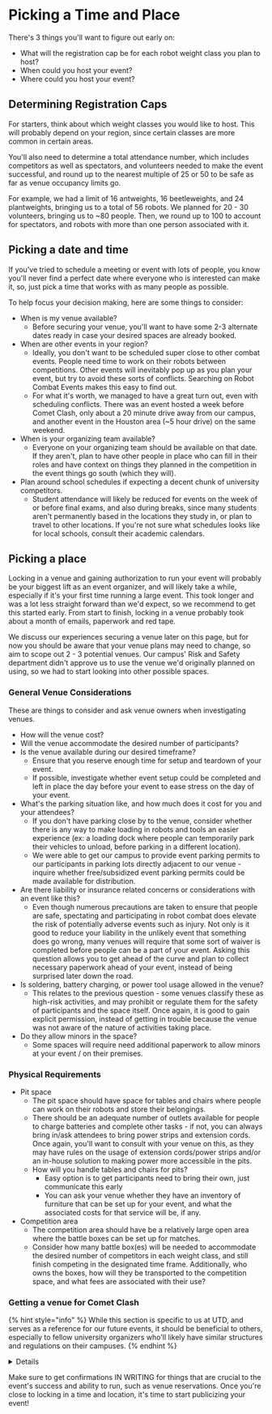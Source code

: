 # Picking a Time and Place

There's 3 things you'll want to figure out early on:

* What will the registration cap be for each robot weight class you plan to host?
* When could you host your event?
* Where could you host your event?

## Determining Registration Caps

For starters, think about which weight classes you would like to host. This will probably depend on your region, since certain classes are more common in certain areas.

You'll also need to determine a total attendance number, which includes competitors as well as spectators, and volunteers needed to make the event successful, and round up to the nearest multiple of 25 or 50 to be safe as far as venue occupancy limits go.

For example, we had a limit of 16 antweights, 16 beetleweights, and 24 plantweights, bringing us to a total of 56 robots. We planned for 20 - 30 volunteers, bringing us to \~80 people. Then, we round up to 100 to account for spectators, and robots with more than one person associated with it.

## Picking a date and time

If you've tried to schedule a meeting or event with lots of people, you know you'll never find a perfect date where everyone who is interested can make it, so, just pick a time that works with as many people as possible.&#x20;

To help focus your decision making, here are some things to consider:

* When is my venue available?
  * Before securing your venue, you'll want to have some 2-3 alternate dates ready in case your desired spaces are already booked.
* When are other events in your region?
  * Ideally, you don't want to be scheduled super close to other combat events. People need time to work on their robots between competitions. Other events will inevitably pop up as you plan your event, but try to avoid these sorts of conflicts. Searching on Robot Combat Events makes this easy to find out.&#x20;
  * For what it's worth, we managed to have a great turn out, even with scheduling conflicts. There was an event hosted a week before Comet Clash, only about a 20 minute drive away from our campus, and another event in the Houston area (\~5 hour drive) on the same weekend.
* When is your organizing team available?
  * Everyone on your organizing team should be available on that date. If they aren't, plan to have other people in place who can fill in their roles and have context on things they planned in the competition in the event things go south (which they will).
* Plan around school schedules if expecting a decent chunk of university competitors.
  * Student attendance will likely be reduced for events on the week of or before final exams, and also during breaks, since many students aren't permanently based in the locations they study in, or plan to travel to other locations. If you're not sure what schedules looks like for local schools, consult their academic calendars.

## Picking a place

Locking in a venue and gaining authorization to run your event will probably be your biggest lift as an event organizer, and will likely take a while, especially if it's your first time running a large event. This took longer and was a lot less straight forward than we'd expect, so we recommend to get this started early. From start to finish, locking in a venue probably took about a month of emails, paperwork and red tape.

We discuss our experiences securing a venue later on this page, but for now you should be aware that your venue plans may need to change, so aim to scope out 2 - 3 potential venues. Our campus' Risk and Safety department didn't approve us to use the venue we'd originally planned on using, so we had to start looking into other possible spaces.

### General Venue Considerations

These are things to consider and ask venue owners when investigating venues.&#x20;

* How will the venue cost?
* Will the venue accommodate the desired number of participants?
* Is the venue available during our desired timeframe?
  * Ensure that you reserve enough time for setup and teardown of your event.&#x20;
  * If possible, investigate whether event setup could be completed and left in place the day before your event to ease stress on the day of your event.
* What's the parking situation like, and how much does it cost for you and your attendees?
  * If you don't have parking close by to the venue, consider whether there is any way to make loading in robots and tools an easier experience (ex: a loading dock where people can temporarily park their vehicles to unload, before parking in a different location).&#x20;
  * We were able to get our campus to provide event parking permits to our participants in parking lots directly adjacent to our venue - inquire whether free/subsidized event parking permits could be made available for distribution.
* Are there liability or insurance related concerns or considerations with an event like this?
  * Even though numerous precautions are taken to ensure that people are safe, spectating and participating in robot combat does elevate the risk of potentially adverse events such as injury. Not only is it good to reduce your liability in the unlikely event that something does go wrong, many venues will require that some sort of waiver is completed before people can be a part of your event. Asking this question allows you to get ahead of the curve and plan to collect necessary paperwork ahead of your event, instead of being surprised later down the road.
* Is soldering, battery charging, or power tool usage allowed in the venue?
  * This relates to the previous question - some venues classify these as high-risk activities, and may prohibit or regulate them for the safety of participants and the space itself. Once again, it is good to gain explicit permission, instead of getting in trouble because the venue was not aware of the nature of activities taking place.
* Do they allow minors in the space?
  * Some spaces will require need additional paperwork to allow minors at your event / on their premises.

### Physical Requirements

* Pit space
  * The pit space should have space for tables and chairs where people can work on their robots and store their belongings.&#x20;
  * There should be an adequate number of outlets available for people to charge batteries and complete other tasks - if not, you can always bring in/ask attendees to bring power strips and extension cords. Once again, you'll want to consult with your venue on this, as they may have rules on the usage of extension cords/power strips and/or an in-house solution to making power more accessible in the pits.
  * How will you handle tables and chairs for pits?
    * Easy option is to get participants need to bring their own, just communicate this early
    * You can ask your venue whether they have an inventory of furniture that can be set up for your event, and what the associated costs for that service will be, if any.
* Competition area
  * The competition area should have be a relatively large open area where the battle boxes can be set up for matches.
  * Consider how many battle box(es) will be needed to accommodate the desired number of competitors in each weight class, and still finish competing in the designated time frame. Additionally, who owns the boxes, how will they be transported to the competition space, and what fees are associated with their use?

### Getting a venue for Comet Clash

{% hint style="info" %}
While this section is specific to us at UTD, and serves as a reference for our future events, it should be beneficial to others, especially to fellow university organizers who'll likely have similar structures and regulations on their campuses.
{% endhint %}

<details>

<summary>Details</summary>

For us at UTD, we reached out to our Student Organization Center very early on. All we knew was a rough idea of when we wanted to run the event, and where we wanted to do it, but knew that we needed to find out how event liability would work, especially with non-UTD students and minors present at our event. This was helpful as they pointed us in the right direction for a lot of the questions and concerns we had.

Our next steps:

* Fill out a [SERA (Special Events Risk Assessment) form](https://legal.utdallas.edu/special-events-risk-assessment/) for the event once date, time, participant count, and location are tentatively decided.
  * This gets the ball rolling on everything, and pretty much every next step you'll want to complete needs this form to be done first, including securing a venue.
  * To future UTD organizers - this has to be completed by a faculty/staff member and will be rejected if submitted by a student. We have a PDF export of the form template in our SharePoint - fill this out in a Word doc and send it over to our faculty advisor to submit. An example of a completed SERA form should also be in SharePoint. An event of our size, especially with external participants, gets classified by UTD as high-risk, so submitting this also triggers an email chain with the Academic Risk & Safety department.
* Going back and forth with the Academic Risk & Safety department as well as the Fire department to ensure that the intended space can safely run the event.
  * They will probably reach out to you after submitting the SERA form. We reached out to them first but they told us to complete the SERA form before much could really happen.
* Speaking with the Programs for Minors office to take care of waivers for attendees under 18
  * Their email is pace@utdallas.edu, but they should reach out to you automatically once you indicate that there will be minors at your event on the SERA form.
  * Requiring adult supervision for minors and not accepting custodial responsibility is the easiest option. For this, we were provided a waiver that a parent/guardian signed on behalf of the minor participant.
    * It is technically possible to accept custodial responsibility if you really want to (so minors could attend without a parent/guardian supervising). However, from my limited memory and understanding, there may be fees for this, need for additional insurance policies, paperwork, etc, so this seems like more hassle than it's worth.
  * The Programs for Minors office provided a disclaimer that needs to be displayed on any communications about the event.
    * Their template: _The University of Texas at Dallas (insert name of college/school/unit/department) will not take custodial responsibility of minors while participating in (insert name of program). Custodial responsibility will remain with teachers K-12, parents, legal guardians, and chaperones._
    * The customized disclaimer we ended up using on our publications (with approval): _Comet Robotics at UT Dallas, a registered student organization at The University of Texas at Dallas, will not take custodial responsibility of minors while participating in Comet Clash 2024. Custodial responsibility will remain with teachers K-12, parents, legal guardians, and chaperones._
* Getting the ECSW Atrium and Birds' Nest reserved through the Dean's office
  * I went in-person to the Dean's office to begin the conversation on how to make this happen, and later got this taken care of via email/Teams correspondence with a student assistant.&#x20;
  * Afterwards, we got final approval for the event from the ECS Events Manager (also in the Dean's office)
    * I think we could gotten the approval and the reservation step done all-in-one if we just went straight to the ECS Events Manager but not too sure. It probably would be best to do this before trying to going through other avenues to reserve the space in the future.
  * NOTE: Beginning this conversation directly with the Dean and not requesting the space through the SOC caused us issues with requesting services from the SOC - in the future, we should fill out a special room request through the SOC, BEFORE reaching out to the Dean. Since ECS has authority over that space, they will still end up being the ones to provide the final approval of the space, so you should still reach out to them. However, to request facilities and media services from the SOC, the event space MUST be reserved through the SOC.
  * TL;DR: the process for reserving ECSW should be
    * complete SOC Special Room Request
    * email ECS Events Manager (find contact on UTD Directory) and Dean's office student assistant (go in person to get contact information) to put the event on their radar
    * wait for someone from SOC to reach out to ECS, wait for SOC to confirm reservation
    * profit (hopefully)
* Requesting facilities and media services through the SOC
  * Through the SOC Special Room Request form, we can request additional services at no additional cost to us - facilities and media are billed to the SOC, not to us as an org
  * For facilities, we requested additional furniture to be brought in to the atrium and bird's nest: [https://eventplanning.utdallas.edu/process/inventory/](https://eventplanning.utdallas.edu/process/inventory/)
  * For media, we requested a PA system with 2 wireless microphones, and access to the video wall

Other spaces on campus we considered:

* UTDesign Makerspace
  * This was the original plan when we decided to run our event and would've been most convenient. Our battle boxes are already set up, there's a dedicated soldering area, and there is plenty of table space for pits. However, the academic risk and safety team didn't greenlight us to use that space for the event, so we had to make other plans.

- Visitor Center Atrium
  * This was the Risk and Safety team's recommendation. This space would've been ideal as everything could have been located in one large open area on one floor.
  * We never got too far with this avenue as we heard back from the ECS team first. UREC's room booking system kept causing issues where they wouldn't see our reservations come through. In retrospect, this might have been an error on my part but worked out pretty well in the end. It was also unknown how much the VCA would have costed us.

</details>

Make sure to get confirmations IN WRITING for things that are crucial to the event's success and ability to run, such as venue reservations. Once you're close to locking in a time and location, it's time to start publicizing your event!
